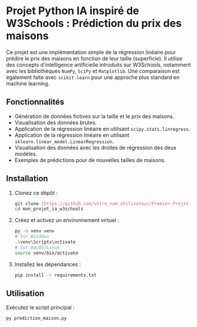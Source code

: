 # Projet Python IA inspiré de W3Schools : Prédiction du prix des maisons

Ce projet est une implémentation simple de la régression linéaire pour prédire le prix des maisons en fonction de leur taille (superficie). Il utilise des concepts d'intelligence artificielle introduits sur W3Schools, notamment avec les bibliothèques `NumPy`, `SciPy` et `Matplotlib`. Une comparaison est également faite avec `scikit-learn` pour une approche plus standard en machine learning.

## Fonctionnalités
* Génération de données fictives sur la taille et le prix des maisons.
* Visualisation des données brutes.
* Application de la régression linéaire en utilisant `scipy.stats.linregress`.
* Application de la régression linéaire en utilisant `sklearn.linear_model.LinearRegression`.
* Visualisation des données avec les droites de régression des deux modèles.
* Exemples de prédictions pour de nouvelles tailles de maisons.

## Installation
1.  Clonez ce dépôt :
    ```bash
    git clone [https://github.com/votre_nom_utilisateur/Premier-Projet-Python.git](https://github.com/votre_nom_utilisateur/Premier-Projet-Python.git)
    cd mon_projet_ia_w3schools
    ```
2.  Créez et activez un environnement virtuel :
    ```bash
    py -m venv venv
    # Sur Windows
    .\venv\Scripts\activate
    # Sur macOS/Linux
    source venv/bin/activate
    ```
3.  Installez les dépendances :
    ```bash
    pip install -r requirements.txt
    ```

## Utilisation
Exécutez le script principal :
```bash
py prediction_maison.py